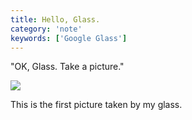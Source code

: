 ```yaml
---
title: Hello, Glass.
category: 'note'
keywords: ['Google Glass']
---
```


"OK, Glass. Take a picture."

![ ](/img/blog_20131010_164456_360_1.jpg)

This is the first picture taken by my glass.
